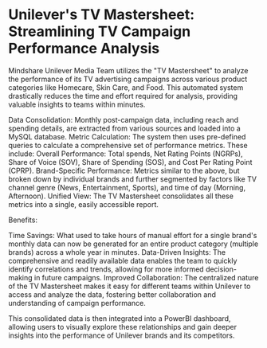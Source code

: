 <h1>Unilever's TV Mastersheet: Streamlining TV Campaign Performance Analysis </h1>

Mindshare Unilever Media Team utilizes the "TV Mastersheet" to analyze the performance of its TV advertising campaigns across various product categories like Homecare, Skin Care, and Food. This automated system drastically reduces the time and effort required for analysis, providing valuable insights to teams within minutes.

Data Consolidation: Monthly post-campaign data, including reach and spending details, are extracted from various sources and loaded into a MySQL database.
Metric Calculation: The system then uses pre-defined queries to calculate a comprehensive set of performance metrics. These include:
Overall Performance: Total spends, Net Rating Points (NGRPs), Share of Voice (SOV), Share of Spending (SOS), and Cost Per Rating Point (CPRP).
Brand-Specific Performance: Metrics similar to the above, but broken down by individual brands and further segmented by factors like TV channel genre (News, Entertainment, Sports), and time of day (Morning, Afternoon).
Unified View: The TV Mastersheet consolidates all these metrics into a single, easily accessible report.


Benefits:

Time Savings: What used to take hours of manual effort for a single brand's monthly data can now be generated for an entire product category (multiple brands) across a whole year in minutes.
Data-Driven Insights: The comprehensive and readily available data enables the team to quickly identify correlations and trends, allowing for more informed decision-making in future campaigns.
Improved Collaboration: The centralized nature of the TV Mastersheet makes it easy for different teams within Unilever to access and analyze the data, fostering better collaboration and understanding of campaign performance.


This consolidated data is then integrated into a PowerBI dashboard, allowing users to visually explore these relationships and gain deeper insights into the performance of Unilever brands and its competitors.
